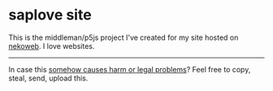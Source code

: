# saplove site

This is the middleman/p5js project I've created for my site hosted
on [nekoweb](https://saplove.nekoweb.org). I love websites.

---

In case this [somehow causes harm or legal problems](LICENSE.txt)? Feel free to copy,
steal, send, upload this.